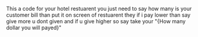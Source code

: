 This a code for your hotel restuarent you just need to say how many is your customer bill than put it on screen of restuarent they if i pay lower than say give more u dont given and if u give higher so say take your "{How many dollar you will payed}"
